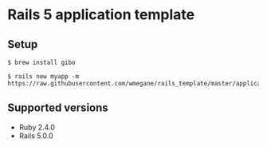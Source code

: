 # Rails 5 application template
## Setup

```
$ brew install gibo
```

```
$ rails new myapp -m https://raw.githubusercontent.com/wmegane/rails_template/master/application_template.rb
```

## Supported versions

- Ruby 2.4.0
- Rails 5.0.0
